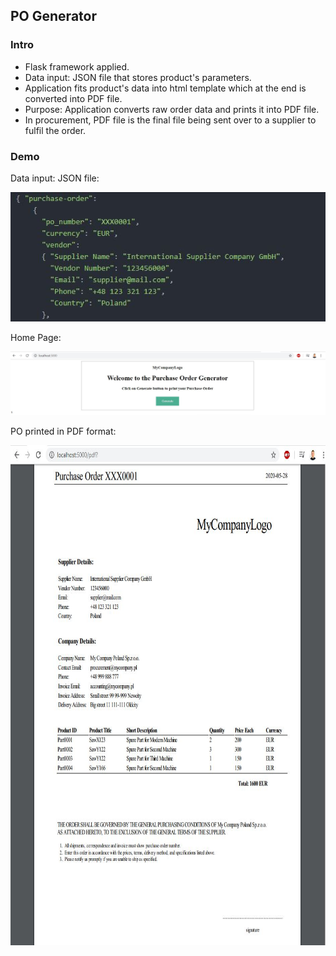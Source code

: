 <h2>PO Generator</h2>

<h3>Intro</h3>
<ul>
  <li>Flask framework applied.</li>
  <li>Data input: JSON file that stores product's parameters.</li>
  <li>Application fits product's data into html template which at the end is converted into PDF file.</li>
  <li>Purpose: Application converts raw order data and prints it into PDF file.</li>
  <li>In procurement, PDF file is the final file being sent over to a supplier to fulfil the order.</li>
</ul>

<h3>Demo</h3>
<p>Data input: JSON file:</p>
<img src="images/json.JPG">

<p>Home Page:</p>
<img src="images/po_generator.JPG">

<p>PO printed in PDF format:</p>
<img src="images/po_pdf.JPG" width="750" height="800">
